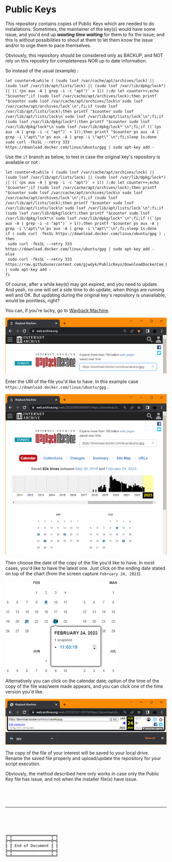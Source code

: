# Public Keys

This repository contains copies of Public Keys which are needed to do installations.
Sometimes, the maintainer of the key(s) would have some issue, and you'd end up ***wasting time waiting*** for them to fix the issue; and this is without possibilities to shout at them to let them know the issue and/or to urge them to pace themselves.

Obviously, this repository should be considered only as BACKUP, and NOT rely on this repositry for completeness NOR up to date information.

So instead of the usual (example) :

```
let counter=0;while ( (sudo lsof /var/cache/apt/archives/lock) || (sudo lsof /var/lib/apt/lists/lock) || (sudo lsof /var/lib/dpkg/lock*) || ((`(ps aux -A | grep -i -c "apt")` > 1)) );do let counter++;echo "$counter";if (sudo lsof /var/cache/apt/archives/lock);then printf "$counter sudo lsof /var/cache/apt/archives/lock\n`sudo lsof /var/cache/apt/archives/lock`\n";fi;if (sudo lsof /var/lib/apt/lists/lock);then printf "$counter sudo lsof /var/lib/apt/lists/lock\n`sudo lsof /var/lib/apt/lists/lock`\n";fi;if (sudo lsof /var/lib/dpkg/lock*);then printf "$counter sudo lsof /var/lib/dpkg/lock*\n`sudo lsof /var/lib/dpkg/lock*`\n";fi;if ((`(ps aux -A | grep -i -c "apt")` > 1));then printf "$counter ps aux -A | grep -i \"apt\"\n`ps aux -A | grep -i \"apt\"`\n";fi;sleep 1s;done
sudo curl -fksSL --retry 333 https://download.docker.com/linux/ubuntu/gpg | sudo apt-key add -
```

Use the `if` branch as below, to test in case the original key's repository is available or not :

```
let counter=0;while ( (sudo lsof /var/cache/apt/archives/lock) || (sudo lsof /var/lib/apt/lists/lock) || (sudo lsof /var/lib/dpkg/lock*) || ((`(ps aux -A | grep -i -c "apt")` > 1)) );do let counter++;echo "$counter";if (sudo lsof /var/cache/apt/archives/lock);then printf "$counter sudo lsof /var/cache/apt/archives/lock\n`sudo lsof /var/cache/apt/archives/lock`\n";fi;if (sudo lsof /var/lib/apt/lists/lock);then printf "$counter sudo lsof /var/lib/apt/lists/lock\n`sudo lsof /var/lib/apt/lists/lock`\n";fi;if (sudo lsof /var/lib/dpkg/lock*);then printf "$counter sudo lsof /var/lib/dpkg/lock*\n`sudo lsof /var/lib/dpkg/lock*`\n";fi;if ((`(ps aux -A | grep -i -c "apt")` > 1));then printf "$counter ps aux -A | grep -i \"apt\"\n`ps aux -A | grep -i \"apt\"`\n";fi;sleep 1s;done
if ( sudo curl -fksSL https://download.docker.com/linux/ubuntu/gpg ) ; then
 sudo curl -fksSL --retry 333 https://download.docker.com/linux/ubuntu/gpg | sudo apt-key add -
else
 sudo curl -fksSL --retry 333 https://raw.githubusercontent.com/gjwdyk/PublicKeys/DownloadDockerCom_LinuxUbuntu_gpg | sudo apt-key add -
fi
```

Of course, after a while key(s) may got expired, and you need to update.
And yeah, no one will set a side time to do update, when things are running well and OK.
But updating during the original key's repository is unavailable, would be pointless, right?

You can, if you're lucky, go to [Wayback Machine](https://web.archive.org/).

![Wayback Machine Entry](WaybackMachineEntry.png)

Enter the URI of the file you'd like to have. In this example case `https://download.docker.com/linux/ubuntu/gpg` .

![Wayback Machine Date](WaybackMachineDate.png)

Then choose the date of the copy of the file you'd like to have.
In most cases, you'd like to have the latest one.
Just click on the ending date stated on top of the chart (from the screen capture `February 24, 2023`).

![Wayback Machine Time](WaybackMachineTime.png)

Alternatively you can click on the calendar date; option of the time of the copy of the file was/were made appears, and you can click one of the time version you'd like.

![Wayback Machine Save](WaybackMachineSave.png)

The copy of the file of your interest will be saved to your local drive.
Rename the saved file properly and upload/update the repository for your script execution.

Obviously, the method described here only works in case only the Public Key file has issue, and not when the installer file(s) have issue.



<br><br><br>

***

<br><br><br>
```
╔═╦═════════════════╦═╗
╠═╬═════════════════╬═╣
║ ║ End of Document ║ ║
╠═╬═════════════════╬═╣
╚═╩═════════════════╩═╝
```
<br><br><br>


